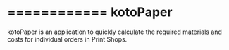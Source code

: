 ============
kotoPaper
============

kotoPaper is an application to quickly
calculate the required materials and costs
for individual orders in Print Shops.